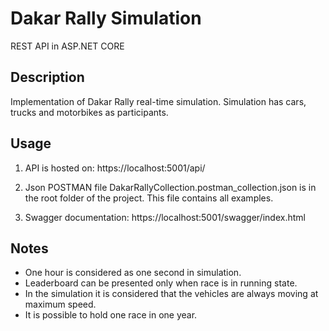 # Dakar Rally Simulation

REST API in ASP.NET CORE

## Description

Implementation of Dakar Rally real-time simulation. Simulation has cars, trucks and motorbikes as participants.

## Usage

1. API is hosted on: https://localhost:5001/api/

2. Json POSTMAN file DakarRallyCollection.postman_collection.json is in the root folder of the project. This file contains all examples.

3. Swagger documentation: https://localhost:5001/swagger/index.html

## Notes

* One hour is considered as one second in simulation.
* Leaderboard can be presented only when race is in running state.
* In the simulation it is considered that the vehicles are always moving at maximum speed.
* It is possible to hold one race in one year.
